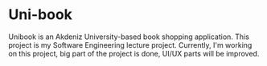# Uni-book

Unibook is an Akdeniz University-based book shopping application. This project is my Software Engineering lecture project.
Currently, I'm working on this project, big part of the project is done, UI/UX parts will be improved.
